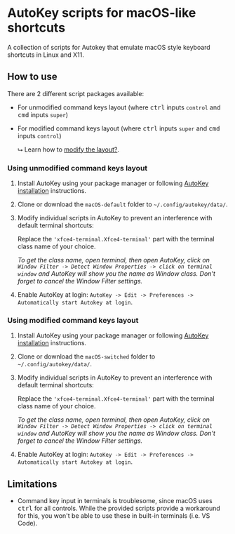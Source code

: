 # AutoKey scripts for macOS-like shortcuts
A collection of scripts for Autokey that emulate macOS style keyboard shortcuts in Linux and X11.


## How to use
There are 2 different script packages available:
- For unmodified command keys layout (where <kbd>ctrl</kbd> inputs `control` and <kbd>cmd</kbd> inputs `super`)
- For modified command keys layout (where <kbd>ctrl</kbd> inputs `super` and <kbd>cmd</kbd> inputs `control`)

   ⮡ Learn how to [modify the layout?](aaa).

### Using unmodified command keys layout
1. Install AutoKey using your package manager or following [AutoKey installation](https://github.com/autokey/autokey#installation) instructions.

2. Clone or download the `macOS-default` folder to `~/.config/autokey/data/`.

3. Modify individual scripts in AutoKey to prevent an interference with default terminal shortcuts:

   Replace the `'xfce4-terminal.Xfce4-terminal'` part with the terminal class name of your choice.

   *To get the class name, open terminal, then open AutoKey, click on `Window Filter -> Detect Window Properties -> click on terminal window` and AutoKey will show you the name as Window class. Don't forget to cancel the Window Filter settings.*  

4. Enable AutoKey at login: `AutoKey -> Edit -> Preferences -> Automatically start Autokey at login`.

>
### Using modified command keys layout
1. Install AutoKey using your package manager or following [AutoKey installation](https://github.com/autokey/autokey#installation) instructions.

2. Clone or download the `macOS-switched` folder to `~/.config/autokey/data/`.

3. Modify individual scripts in AutoKey to prevent an interference with default terminal shortcuts:

   Replace the `'xfce4-terminal.Xfce4-terminal'` part with the terminal class name of your choice.

   *To get the class name, open terminal, then open AutoKey, click on `Window Filter -> Detect Window Properties -> click on terminal window` and AutoKey will show you the name as Window class. Don't forget to cancel the Window Filter settings.*  

4. Enable AutoKey at login: `AutoKey -> Edit -> Preferences -> Automatically start Autokey at login`.


## Limitations
- Command key input in terminals is troublesome, since macOS uses <kbd>ctrl</kbd> for all controls. While the provided scripts provide a workaround for this, you won't be able to use these in built-in terminals (i.e. VS Code).
